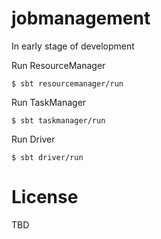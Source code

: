 # jobmanagement

In early stage of development


Run ResourceManager
```
$ sbt resourcemanager/run
```

Run TaskManager
```
$ sbt taskmanager/run
```

Run Driver
```
$ sbt driver/run
```


# License

TBD

